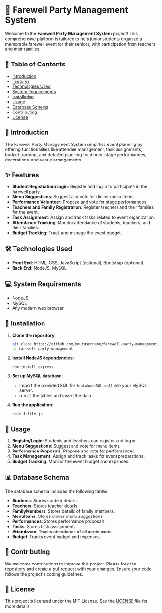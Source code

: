 # 🎉 Farewell Party Management System

Welcome to the **Farewell Party Management System** project! This comprehensive platform is tailored to help junior students organize a memorable farewell event for their seniors, with participation from teachers and their families.

## 📑 Table of Contents

- [Introduction](#introduction)
- [Features](#features)
- [Technologies Used](#technologies-used)
- [System Requirements](#system-requirements)
- [Installation](#installation)
- [Usage](#usage)
- [Database Schema](#database-schema)
- [Contributing](#contributing)
- [License](#license)

## 🌟 Introduction

The Farewell Party Management System simplifies event planning by offering functionalities like attendee management, task assignments, budget tracking, and detailed planning for dinner, stage performances, decorations, and venue arrangements.

## ✨ Features

- **Student Registration/Login**: Register and log in to participate in the farewell party.
- **Menu Suggestions**: Suggest and vote for dinner menu items.
- **Performance Volunteer**: Propose and vote for stage performances.
- **Teachers and Family Registration**: Register teachers and their families for the event.
- **Task Assignment**: Assign and track tasks related to event organization.
- **Attendance Tracking**: Monitor attendance of students, teachers, and their families.
- **Budget Tracking**: Track and manage the event budget.

## 🛠 Technologies Used

- **Front End**: HTML, CSS, JavaScript (optional), Bootstrap (optional)
- **Back End**: NodeJS, MySQL

## 💻 System Requirements

- NodeJS
- MySQL
- Any modern web browser

## 🚀 Installation

1. **Clone the repository**:
    ```bash
    git clone https://github.com/yourusername/farewell-party-management.git
    cd farewell-party-management
    ```

2. **Install NodeJS dependencies**:
    ```bash
    npm install express
    ```

3. **Set up MySQL database**:
    - Import the provided SQL file (`databaseSQL.sql`) into your MySQL server.
    - run all the tables and insert the data

4. **Run the application**:
    ```bash
    node JsFile.js
    ```

## 📖 Usage

1. **Register/Login**: Students and teachers can register and log in.
2. **Menu Suggestions**: Suggest and vote for menu items.
3. **Performance Proposals**: Propose and vote for performances.
4. **Task Management**: Assign and track tasks for event preparations.
5. **Budget Tracking**: Monitor the event budget and expenses.

## 📊 Database Schema

The database schema includes the following tables:

- **Students**: Stores student details.
- **Teachers**: Stores teacher details.
- **FamilyMembers**: Stores details of family members.
- **MenuItems**: Stores dinner menu suggestions.
- **Performances**: Stores performance proposals.
- **Tasks**: Stores task assignments.
- **Attendance**: Tracks attendance of all participants.
- **Budget**: Tracks event budget and expenses.

## 🤝 Contributing

We welcome contributions to improve this project. Please fork the repository and create a pull request with your changes. Ensure your code follows the project's coding guidelines.

## 📜 License

This project is licensed under the MIT License. See the [LICENSE](LICENSE) file for more details.

